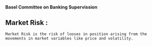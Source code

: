 #### Basel Committee on Banking Supervission

## Market Risk :

`Market Risk is the risk of looses in position arising from the movements in market variables like price and volatility.`
